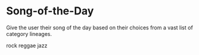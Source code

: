 # Song-of-the-Day
Give the user their song of the day based on their choices from a vast list of category lineages.


<body>
  <p id="mainlist">
    <span id="rock" onclick="rock()">rock </span><span id="reggae">reggae </span><span id="jazz">jazz </span>
  </p>
  <p id="result">
    
  </p>
  
  <script>
  
    function rock() {
      document.getElementById("mainlist").style.display = "none";
      document.getElementById("result").innerHTML = "classic rock hard rock"
    }
  </script>
</body>
